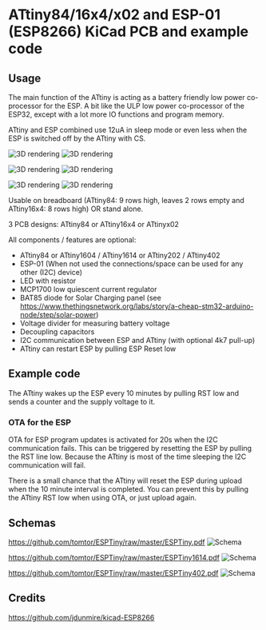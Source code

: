 # ATtiny84/16x4/x02 and ESP-01 (ESP8266) KiCad PCB and example code

## Usage

The main function of the ATtiny is acting as a battery friendly low power co-processor for the ESP.
A bit like the ULP low power co-processor of the ESP32, except with a lot more IO functions and program memory.

ATtiny and ESP combined use 12uA in sleep mode or even less when the ESP
is switched off by the ATtiny with CS.

![3D rendering](ESPTiny.png)
![3D rendering](ESPTinyEmpty.png)

![3D rendering](ESPTiny1614.png)
![3D rendering](ESPTiny1614Empty.png)

![3D rendering](ESPTiny402.png)
![3D rendering](ESPTiny402Empty.png)

Usable on breadboard (ATtiny84: 9 rows high, leaves 2 rows empty and ATtiny16x4: 8 rows high) OR stand alone.

3 PCB designs: ATtiny84 or ATtiny16x4 or ATtinyx02

All components / features are optional:

- ATtiny84 or ATtiny1604 / ATtiny1614 or ATtiny202 / ATtiny402
- ESP-01 (When not used the connections/space can be used for any other (I2C) device)
- LED with resistor
- MCP1700 low quiescent current regulator
- BAT85 diode for Solar Charging panel (see https://www.thethingsnetwork.org/labs/story/a-cheap-stm32-arduino-node/step/solar-power)
- Voltage divider for measuring battery voltage
- Decoupling capacitors
- I2C communication between ESP and ATtiny (with optional 4k7 pull-up)
- ATtiny can restart ESP by pulling ESP Reset low

## Example code

The ATtiny wakes up the ESP every 10 minutes by pulling RST low and sends a counter and the supply voltage to it.

### OTA for the ESP
OTA for ESP program updates is activated for 20s when the I2C communication fails.
This can be triggered by resetting the ESP by pulling the RST line low.
Because the ATtiny is most of the time sleeping
the I2C communication will fail.

There is a small chance that the ATtiny will reset the ESP during upload when the 10 minute interval is completed.
You can prevent this by pulling the ATtiny RST low when using OTA, or just upload again.

## Schemas

https://github.com/tomtor/ESPTiny/raw/master/ESPTiny.pdf
<img alt="Schema" src="./ESPTiny.svg">

https://github.com/tomtor/ESPTiny/raw/master/ESPTiny1614.pdf
<img alt="Schema" src="./ESPTiny1614.svg">

https://github.com/tomtor/ESPTiny/raw/master/ESPTiny402.pdf
<img alt="Schema" src="./ESPTiny402.svg">

## Credits

https://github.com/jdunmire/kicad-ESP8266
